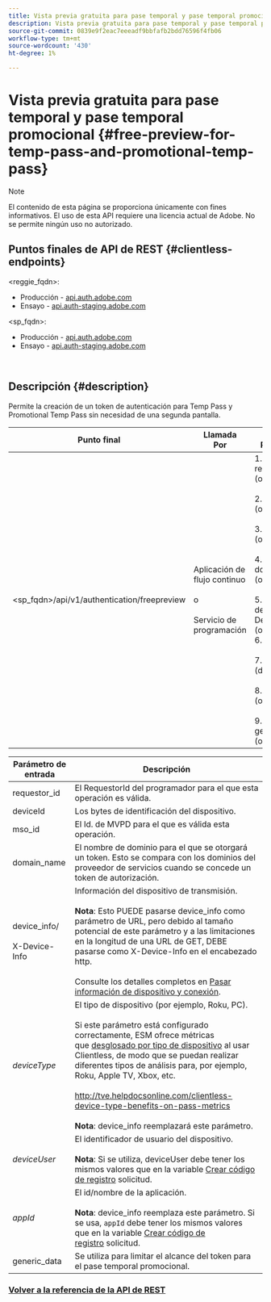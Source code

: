 ```yaml
---
title: Vista previa gratuita para pase temporal y pase temporal promocional
description: Vista previa gratuita para pase temporal y pase temporal promocional
source-git-commit: 0839e9f2eac7eeeadf9bbfafb2bdd76596f4fb06
workflow-type: tm+mt
source-wordcount: '430'
ht-degree: 1%

---
```



# Vista previa gratuita para pase temporal y pase temporal promocional {#free-preview-for-temp-pass-and-promotional-temp-pass}

>[!NOTE]
>
>El contenido de esta página se proporciona únicamente con fines informativos. El uso de esta API requiere una licencia actual de Adobe. No se permite ningún uso no autorizado.

## Puntos finales de API de REST {#clientless-endpoints}

&lt;reggie_fqdn>:

* Producción - [api.auth.adobe.com](http://api.auth.adobe.com/)
* Ensayo - [api.auth-staging.adobe.com](http://api.auth-staging.adobe.com/)

&lt;sp_fqdn>:

* Producción - [api.auth.adobe.com](http://api.auth.adobe.com/)
* Ensayo - [api.auth-staging.adobe.com](http://api.auth-staging.adobe.com/)

</br>

## Descripción {#description}

Permite la creación de un token de autenticación para Temp Pass y Promotional Temp Pass sin necesidad de una segunda pantalla.


| Punto final | Llamada  </br>Por | Entrada   </br>Parámetros | HTTP  </br>Método | Respuesta | HTTP  </br>Respuesta |
| --- | --- | --- | --- | --- | --- |
| &lt;sp_fqdn>/api/v1/authentication/freepreview | Aplicación de flujo continuo</br></br>o</br></br>Servicio de programación | 1. requestor_id (obligatorio)</br>    </br>2.  deviceId (obligatorio)</br>    </br>3.  mso_id (obligatorio)</br>    </br>4.  domain_name (obligatorio)</br>    </br>5.  device_info/X-Device-Info (obligatorio)</br>6.  deviceType</br>    </br>7.  deviceUser (desaprobada)</br>    </br>8.  appId (obsoleto)</br>    </br>9.  generic_data (opcional) | POST | La respuesta correcta será 204 Sin contenido, indicando que el token se creó correctamente y está listo para utilizarse para los flujos de autenticación. | 204 - Sin contenido   </br>400 - Solicitud incorrecta |

<div>


| Parámetro de entrada | Descripción |
| --- | --- |
| requestor_id | El RequestorId del programador para el que esta operación es válida. |
| deviceId | Los bytes de identificación del dispositivo. |
| mso_id | El Id. de MVPD para el que es válida esta operación. |
| domain_name | El nombre de dominio para el que se otorgará un token. Esto se compara con los dominios del proveedor de servicios cuando se concede un token de autorización. |
| device_info/</br></br>X-Device-Info | Información del dispositivo de transmisión.</br></br>**Nota**: Esto PUEDE pasarse device_info como parámetro de URL, pero debido al tamaño potencial de este parámetro y a las limitaciones en la longitud de una URL de GET, DEBE pasarse como X-Device-Info en el encabezado http. </br></br>Consulte los detalles completos en [Pasar información de dispositivo y conexión](http://tve.helpdocsonline.com/passing-device-information). |
| _deviceType_ | El tipo de dispositivo (por ejemplo, Roku, PC).</br></br>Si este parámetro está configurado correctamente, ESM ofrece métricas que [desglosado por tipo de dispositivo](http://tve.helpdocsonline.com/esm-overview$clientless_device_type) al usar Clientless, de modo que se puedan realizar diferentes tipos de análisis para, por ejemplo, Roku, Apple TV, Xbox, etc.</br></br>http://tve.helpdocsonline.com/clientless-device-type-benefits-on-pass-metrics </br></br>**Nota**: device_info reemplazará este parámetro. |
| _deviceUser_ | El identificador de usuario del dispositivo.</br></br>**Nota**: Si se utiliza, deviceUser debe tener los mismos valores que en la variable [Crear código de registro](http://tve.helpdocsonline.com/registration-code-request) solicitud. |
| _appId_ | El id/nombre de la aplicación. </br></br>**Nota**: device_info reemplaza este parámetro. Si se usa, `appId` debe tener los mismos valores que en la variable [Crear código de registro](http://tve.helpdocsonline.com/create-registration-page-/-login-uri) solicitud. |
| generic_data | Se utiliza para limitar el alcance del token para el pase temporal promocional. |


### [Volver a la referencia de la API de REST](http://tve.helpdocsonline.com/rest-api-reference)
